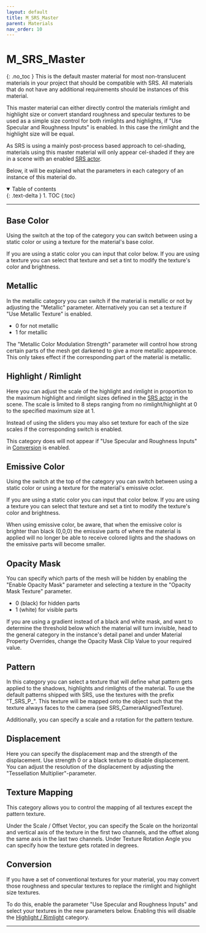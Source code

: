 ```yaml
---
layout: default
title: M_SRS_Master 
parent: Materials
nav_order: 10
---
```


# M_SRS_Master
{: .no_toc }
This is the default master material for most non-translucent materials in your project that should be compatible with SRS. All materials that do not have any additional requirements should be instances of this material.

This master material can either directly control the materials rimlight and highlight size or convert standard roughness and specular textures to be used as a simple size control for both rimlights and highlights, if "Use Specular and Roughness Inputs" is enabled. In this case the rimlight and the highlight size will be equal.

As SRS is using a mainly post-process based approach to cel-shading, materials using this master material will only appear cel-shaded if they are in a scene with an enabled [SRS actor](../Blueprints/BP_StylizedRenderingSystem.md).

Below, it will be explained what the parameters in each category of an instance of this material do.

<details open markdown="block">
  <summary>
    Table of contents
  </summary>
  {: .text-delta }
1. TOC
{:toc}
</details>

---

## Base Color
Using the switch at the top of the  category you can switch between using a static color or using a texture for the material's base color.

If you are using a static color you can input that color below.
If you are using a texture you can select that texture and set a tint to modify the texture's color and brightness.

## Metallic
In the metallic category you can switch if the material is metallic or not by adjusting the "Metallic" parameter. Alternatively you can set a texture if "Use Metallic Texture" is enabled.

- 0 for not metallic
- 1 for metallic

The "Metallic Color Modulation Strength" parameter will control how strong certain parts of the mesh get darkened to give a more metallic appearence. This only takes effect if the corresponding part of the material is metallic.

## Highlight / Rimlight
Here you can adjust the scale of the highlight and rimlight in proportion to the maximum highlight and rimlight sizes defined in the [SRS actor](../Blueprints/BP_StylizedRenderingSystem.md) in the scene. The scale is limited to 8 steps ranging from no rimlight/highlight at 0 to the specified maximum size at 1.

Instead of using the sliders you may also set texture for each of the size scales if the corresponding switch is enabled.

This category does will not appear if "Use Specular and Roughness Inputs" in [Conversion](#conversion) is enabled.

## Emissive Color
Using the switch at the top of the  category you can switch between using a static color or using a texture for the material's emissive oclor.

If you are using a static color you can input that color below.
If you are using a texture you can select that texture and set a tint to modify the texture's color and brightness.

When using emissive color, be aware, that when the emissive color is brighter than black (0,0,0) the emissive parts of where the material is applied will no longer be able to receive colored lights and the shadows on the emissive parts will become smaller.

## Opacity Mask
You can specify which parts of the mesh will be hidden by enabling the "Enable Opacity Mask" parameter and selecting a texture in the "Opacity Mask Texture" parameter.
- 0 (black) for hidden parts
- 1 (white) for visible parts

If you are using a gradient instead of a black and white mask, and want to determine the threshold below which the material will turn invisible, head to the general category in the instance's detail panel and under Material Property Overrides, change the Opacity Mask Clip Value to your required value.

## Pattern
In this category you can select a texture that will define what pattern gets applied to the shadows, highlights and rimlights of the material. To use the default patterns shipped with SRS, use the textures with the prefix "T_SRS_P_". This texture will be mapped onto the object such that the texture always faces to the camera (see SRS_CameraAlignedTexture).

Additionally, you can specify a scale and a rotation for the pattern texture.

## Displacement
Here you can specify the displacement map and the strength of the displacement. Use strength 0 or a black texture to disable displacement.
You can adjust the resolution of the displacement by adjusting the "Tessellation Multiplier"-parameter.

## Texture Mapping
This category allows you to control the mapping of all textures except the pattern texture.

Under the Scale / Offset Vector, you can specify the Scale on the horizontal and vertical axis of the texture in the first two channels, and the offset along the same axis in the last two channels. Under Texture Rotation Angle you can specify how the texture gets rotated in degrees.

## Conversion
If you have a set of conventional textures for your material, you may convert those roughness and specular textures to replace the rimlight and highlight size textures.

To do this, enable the parameter "Use Specular and Roughness Inputs" and select your textures in the new parameters below. Enabling this will disable the [Highlight / Rimlight](#highlight--rimlight) category.

---
